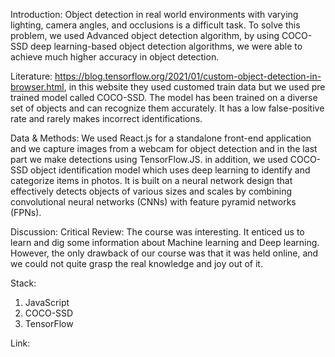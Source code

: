 
Introduction:
Object detection in real world environments with varying lighting, camera angles, and occlusions is a difficult task. To solve this problem, we used Advanced object detection algorithm, by using COCO-SSD deep learning-based object detection algorithms, we were able to achieve much higher accuracy in object detection.

Literature: https://blog.tensorflow.org/2021/01/custom-object-detection-in-browser.html, in this website they used customed train data but we used pre trained model called COCO-SSD. The model has been trained on a diverse set of objects and can recognize them accurately. It has a low false-positive rate and rarely makes incorrect identifications.

Data & Methods:
We used React.js for a standalone front-end application and we capture images from a webcam for object detection and in the last part we make detections using TensorFlow.JS. in addition, we used COCO-SSD object identification model which  uses deep learning to identify and categorize items in photos. It is built on a neural network design that effectively detects objects of various sizes and scales by combining convolutional neural networks (CNNs) with feature pyramid networks (FPNs).

 
Discussion:
Critical Review: The course was interesting. It enticed us to learn and dig some information about Machine learning and Deep learning. However, the only drawback of our course was that it was held online, and we could not quite grasp the real knowledge and joy out of it.


Stack:
1)	JavaScript
2)	COCO-SSD
3)	TensorFlow

Link: 

